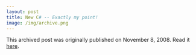 ```yaml
---
layout: post
title: New C# -- Exactly my point!
image: /img/archive.png
---
```

This archived post was originally published on November 8, 2008. Read it [here](/alex.ciobanu.org/index341b.html).

